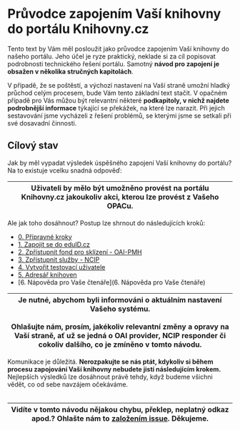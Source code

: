 # Průvodce zapojením Vaší knihovny do portálu Knihovny.cz

Tento text by Vám měl posloužit jako průvodce zapojením Vaší knihovny do našeho portálu. Jeho účel je ryze praktický, neklade si za cíl popisovat podrobnosti technického řešení portálu. Samotný **návod pro zapojení je obsažen v několika stručných kapitolách**. 

V případě, že se poštěstí, a výchozí nastavení na Vaší straně umožní hladký průchod celým procesem, bude Vám tento základní text stačit. V opačném případě pro Vás můžou být relevantní některé **podkapitoly, v nichž najdete podrobnější informace** týkající se překážek, na které lze narazit. Při jejich sestavování jsme vycházeli z řešení problémů, se kterými jsme se setkali při své dosavadní činnosti.

## Cílový stav
Jak by měl vypadat výsledek úspěšného zapojení Vaší knihovny do portálu? Na to existuje vcelku snadná odpověď:  

|  **Uživateli by mělo být umožněno provést na portálu Knihovny.cz jakoukoliv akci, kterou lze provést z Vašeho OPACu.** |
| :-----: |

Ale jak toho dosáhnout? Postup lze shrnout do následujících kroků:

* [0. Přípravné kroky](../../wiki/0.%20Přípravné%20kroky)
* [1. Zapojit se do eduID.cz](../../wiki/1.%20Zapojit%20se%20do%20eduID.cz)
* [2. Zpřístupnit fond pro sklízení - OAI-PMH](../../wiki/2.%20Zpřístupnit%20fond%20pro%20sklízení%20-%20OAI-PMH)
* [3. Zpřístupnit služby - NCIP](../../wiki/3.%20Zpřístupnit%20služby%20-%20NCIP)  
* [4. Vytvořit testovací uživatele](../../wiki/4.%20Vytvořit%20testovací%20uživatele)
* [5. Adresář knihoven](../../wiki/5.%20Adresář%20knihoven)
* [6. Nápověda pro Vaše čtenáře](6. Nápověda pro Vaše čtenáře)

| **Je nutné, abychom byli informováni o aktuálním nastavení Vašeho systému.**<br><br>Ohlašujte nám, prosím, jakékoliv relevantní změny a opravy na Vaší straně, ať už se jedná o OAI provider, NCIP responder či cokoliv dalšího, co je zmíněno v tomto návodu. |
| :-----: |

Komunikace je důležitá. **Nerozpakujte se nás ptát, kdykoliv si během procesu zapojování Vaší knihovny nebudete jistí následujícím krokem.** Nejlepších výsledků lze dosáhnout právě tehdy, když budeme všichni vědět, co od sebe navzájem očekáváme.  
&nbsp;  

| Vidíte v tomto návodu nějakou chybu, překlep, neplatný odkaz apod.? Ohlašte nám to [založením issue](../../issues/). Děkujeme.  |
| :-----: |
